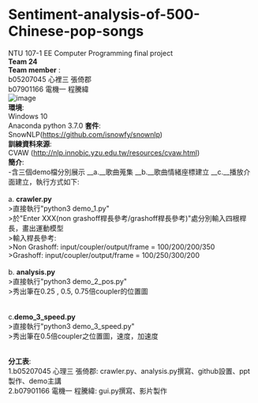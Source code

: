 # Sentiment-analysis-of-500-Chinese-pop-songs
NTU 107-1 EE Computer Programming final project  
__Team 24__  
__Team member__ :  
b05207045 心裡三 張倚郡  
b07901166 電機一 程騰緯<br/> 
![image](https://github.com/z0011/Sentiment-analysis-of-500-Chinese-pop-songs/blob/master/graph.PNG)  
__環境__:   
Windows 10  
Anaconda python 3.7.0
__套件__:   
SnowNLP(https://github.com/isnowfy/snownlp)  
__訓練資料來源__:  
CVAW (http://nlp.innobic.yzu.edu.tw/resources/cvaw.html)  
__簡介__:  
    -含三個demo檔分別展示 __a.__歌曲蒐集 __b.__歌曲情緒座標建立 __c.__播放介面建立，執行方式如下:  
    <br/>
    a.  __crawler.py__  
        >直接執行"python3 demo_1.py"   
        >於"Enter XXX(non grashoff桿長參考/grashoff桿長參考)"處分別輸入四根桿長，畫出運動模型   
        >輸入桿長參考:    
        >Non Grashoff: input/coupler/output/frame = 100/200/200/350     
        >Grashoff: input/coupler/output/frame = 100/250/300/200 
        <br/>  
    b. __analysis.py__   
        >直接執行"python3 demo_2_pos.py"  
        >秀出筆在0.25 , 0.5, 0.75倍coupler的位置圖  
         <br/>  
    c.__demo_3_speed.py__   
        >直接執行"python3 demo_3_speed.py"  
        >秀出筆在0.5倍coupler之位置圖，速度，加速度  
         <br/>  
         
__分工表__:  
    1.b05207045 心理三 張倚郡: crawler.py、analysis.py撰寫、github設置、ppt製作、demo主講  
    2.b07901166 電機一 程騰緯: gui.py撰寫、影片製作
    
